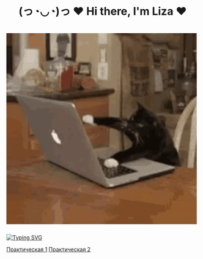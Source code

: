 <h1 align="center">(っ◔◡◔)っ ♥ Hi there, I'm Liza ♥</a> 


#  ![](https://github.com/LizaBereza/BerezaLiza/blob/main/hi.gif) 


[![Typing SVG](https://readme-typing-svg.herokuapp.com?color=8671F7&lines=Как+же+трудно+быть+программистом)](https://git.io/typing-svg)

<a  href="Prac1Ber/Prac1Ber/Controllers/WeatherForecastController.cs" >Практическая 1</a>
<a  href="LizaBereza/BerezaLiza/tree/main/Prac2/вторая" >Практическая 2</a>



